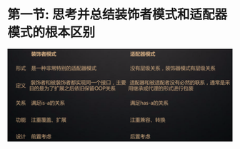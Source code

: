 # 第一节: 思考并总结装饰者模式和适配器模式的根本区别

![image-20190510021938626](../../summary/png/image-20190510021938626.png)

